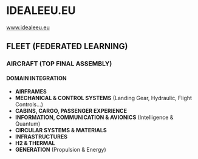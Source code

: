 # IDEALEEU.EU
www.idealeeu.eu

## FLEET (FEDERATED LEARNING)

### AIRCRAFT (TOP FINAL ASSEMBLY)

#### DOMAIN INTEGRATION

- **AIRFRAMES**
- **MECHANICAL & CONTROL SYSTEMS** (Landing Gear, Hydraulic, Flight Controls...)
- **CABINS, CARGO, PASSENGER EXPERIENCE**
- **INFORMATION, COMMUNICATION & AVIONICS** (Intelligence & Quantum)
- **CIRCULAR SYSTEMS & MATERIALS**
- **INFRASTRUCTURES**
- **H2 & THERMAL**
- **GENERATION** (Propulsion & Energy)
